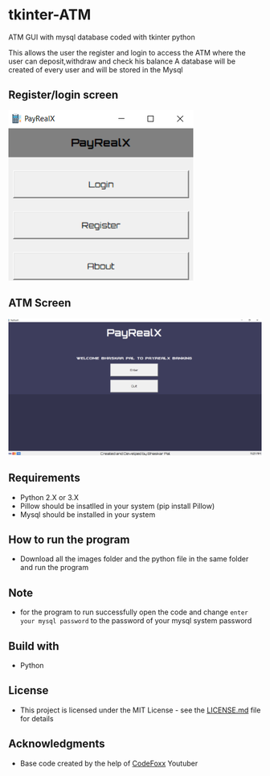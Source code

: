 # tkinter-ATM
ATM GUI with mysql database coded with tkinter python

This allows the user the register and login to access the ATM where the user can deposit,withdraw and check his balance
A database will be created of every user and will be stored in the Mysql

## Register/login screen
![Register/login screen](register_login_screen.png)

## ATM Screen
![ATM Screen](ATM_screen.png)

## Requirements

* Python 2.X or 3.X
* Pillow should be insatlled in your system (pip install Pillow)
* Mysql should be installed in your system

## How to run the program

* Download all the images folder and the python file in the same folder and run the program



## Note

* for the program to run successfully open the code and change `enter your mysql password` to the password of your mysql system password

## Build with
* Python

## License
* This project is licensed under the MIT License - see the [LICENSE.md](LICENSE.md) file for details

## Acknowledgments
* Base code created by the help of [CodeFoxx](https://www.youtube.com/channel/UCvi0rWTSkJkrunfhXH0tYuA) Youtuber
